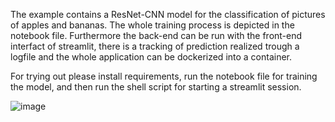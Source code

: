 The example contains a ResNet-CNN model for the classification of pictures of apples and bananas. The whole training process is depicted in the notebook file. 
Furthermore the back-end can be run with the front-end interfact of streamlit, there is a tracking of prediction realized trough a logfile and the whole application can be dockerized into a container. 


For trying out please install requirements, run the notebook file for training the model, and then run the shell script for starting a streamlit session. 


![image](https://github.com/FVaisfeld/CNN_binary-classifier/assets/66953466/a3e5d160-8044-4fb6-acf3-b31d2d95b62d)

